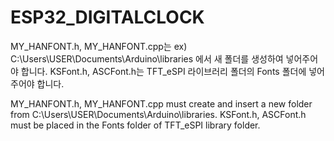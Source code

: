 # ESP32_DIGITALCLOCK

MY_HANFONT.h, MY_HANFONT.cpp는 ex) C:\Users\USER\Documents\Arduino\libraries 에서 새 폴더를 생성하여 넣어주어야 합니다. 
KSFont.h, ASCFont.h는 TFT_eSPI 라이브러리 폴더의 Fonts 폴더에 넣어주어야 합니다. 

MY_HANFONT.h, MY_HANFONT.cpp must create and insert a new folder from C:\Users\USER\Documents\Arduino\libraries.
KSFont.h, ASCFont.h must be placed in the Fonts folder of TFT_eSPI library folder.
